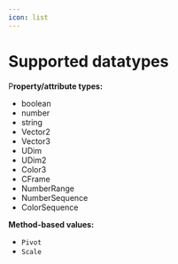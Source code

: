 ```yaml
---
icon: list
---
```


# Supported datatypes

P**roperty/attribute types:**

* boolean
* number
* string
* Vector2
* Vector3
* UDim
* UDim2
* Color3
* CFrame
* NumberRange
* NumberSequence
* ColorSequence



**Method-based values:**

* `Pivot`
* `Scale`
